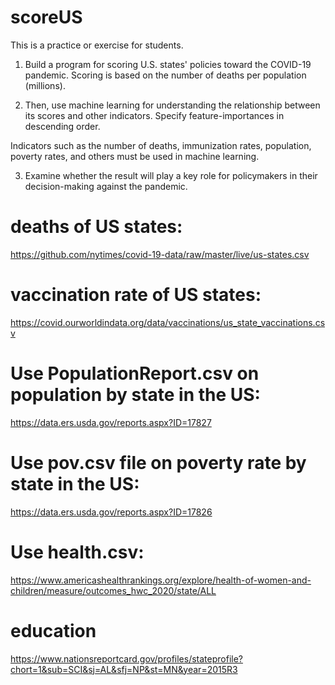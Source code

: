 # scoreUS
This is a practice or exercise for students.

1. Build a program for scoring U.S. states' policies toward the COVID-19 pandemic. 
Scoring is based on the number of deaths per population (millions).

2. Then, use machine learning for understanding the relationship between its scores and other indicators.
Specify feature-importances in descending order.

Indicators such as the number of deaths, immunization rates, population, 
poverty rates, and others must be used in machine learning.

3. Examine whether the result will play a key role for policymakers in their decision-making against the pandemic.

# deaths of US states:

https://github.com/nytimes/covid-19-data/raw/master/live/us-states.csv

# vaccination rate of US states:

https://covid.ourworldindata.org/data/vaccinations/us_state_vaccinations.csv

# Use PopulationReport.csv on population by state in the US:

https://data.ers.usda.gov/reports.aspx?ID=17827

# Use pov.csv file on poverty rate by state in the US:

https://data.ers.usda.gov/reports.aspx?ID=17826

# Use health.csv:

https://www.americashealthrankings.org/explore/health-of-women-and-children/measure/outcomes_hwc_2020/state/ALL

# education

https://www.nationsreportcard.gov/profiles/stateprofile?chort=1&sub=SCI&sj=AL&sfj=NP&st=MN&year=2015R3

